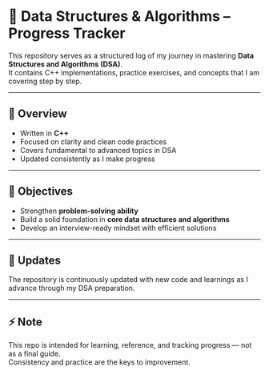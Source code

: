 # 📘 Data Structures & Algorithms – Progress Tracker  

This repository serves as a structured log of my journey in mastering **Data Structures and Algorithms (DSA)**.  
It contains C++ implementations, practice exercises, and concepts that I am covering step by step.  

---

## 📌 Overview
- Written in **C++**
- Focused on clarity and clean code practices  
- Covers fundamental to advanced topics in DSA  
- Updated consistently as I make progress  

---

## 🎯 Objectives
- Strengthen **problem-solving ability**  
- Build a solid foundation in **core data structures and algorithms**  
- Develop an interview-ready mindset with efficient solutions  

---

## 🔄 Updates
The repository is continuously updated with new code and learnings as I advance through my DSA preparation.  

---

## ⚡ Note
This repo is intended for learning, reference, and tracking progress — not as a final guide.  
Consistency and practice are the keys to improvement.  
